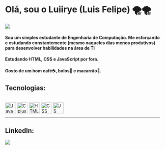 <h1 align="left">Olá, sou o Luiirye (Luis Felipe) 🌪️🌪️</h1>
<img = src = "./imgs/omghiluffy.mp4">
<h4 align="left">Sou um simples estudante de Engenharia de Computação. Me esforçando e estudando constantemente (mesmo naqueles dias menos produtivos) para desenvolver habilidades na área de TI </h4>
<h4>Estudando HTML, CSS e JavaScript por fora.</h4>
<h4>Gosto de um bom café☕, bolos🍰 e macarrão🍝.</h4>

<h2>Tecnologias:</h2>
<div style="display: inline_block"><br>
  <img align="center" alt="Java" height="35" width="35" src="https://cdn.jsdelivr.net/gh/devicons/devicon/icons/java/java-original.svg">
  <img align="center" alt="Cplusplus" height="35" width="35" src="https://cdn.jsdelivr.net/gh/devicons/devicon/icons/cplusplus/cplusplus-original.svg">
  <img align="center" alt="HTML" height="35" width="35" src="https://cdn.jsdelivr.net/gh/devicons/devicon/icons/html5/html5-original.svg">
  <img align="center" alt="CSS" height="35" width="35" src="https://cdn.jsdelivr.net/gh/devicons/devicon/icons/css3/css3-original.svg">
  <img align="center" alt="JS" height="35" width="35" src="https://cdn.jsdelivr.net/gh/devicons/devicon/icons/javascript/javascript-original.svg">
</div>

<hr>

<h2>LinkedIn:</h2>

[<img src="https://img.shields.io/badge/linkedin-%230077B5.svg?&style=for-the-badge&logo=linkedin&logoColor=white" />](https://www.linkedin.com/in/luisfelipeborgesluii/)